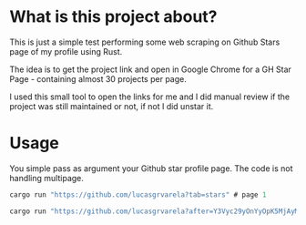 # What is this project about?

This is just a simple test performing some web scraping on Github Stars page of my profile using Rust.

The idea is to get the project link and open in Google Chrome for a GH Star Page - containing almost 30 projects per page.

I used this small tool to open the links for me and I did manual review if the project was still maintained or not, if not I did unstar it.

# Usage

You simple pass as argument your Github star profile page. The code is not handling multipage.

```rust
cargo run "https://github.com/lucasgrvarela?tab=stars" # page 1

cargo run "https://github.com/lucasgrvarela?after=Y3Vyc29yOnYyOpK5MjAyMi0xMi0xNlQxODo0Nzo1My0wMzowMM4WWnHk&tab=stars" # page 2
```